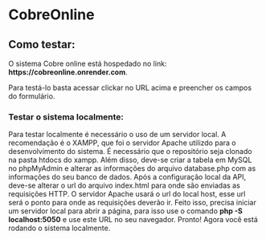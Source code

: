 # CobreOnline

<h2>Como testar:</h2>
<p>O sistema Cobre online está hospedado no link: <strong>https://cobreonline.onrender.com</strong>.</p>
<p>Para testá-lo basta acessar clickar no URL acima e preencher os campos do formulário.</p>

<h3>Testar o sistema localmente:</h3>
    Para testar localmente é necessário o uso de um servidor local. A recomendação é o XAMPP, que foi o servidor Apache utilizdo para o desenvolvimento do sistema.
  	É necessário que o repositório seja clonado na pasta htdocs do xampp. Além disso, deve-se criar a tabela em MySQL no phpMyAdmin e alterar as informações do arquivo database.php com as informações do seu banco de dados.
   	Após a configuração local da API, deve-se alterar o url do arquivo index.html para onde são enviadas as requisições HTTP. O servidor Apache usará o url do local host, esse url será o ponto para onde as requisições deverão ir. Feito isso, precisa iniciar um servidor local para abrir a página, para isso use o comando <strong>php -S localhost:5050</strong> e use este URL no seu navegador.
    Pronto! Agora você está rodando o sistema localmente.
